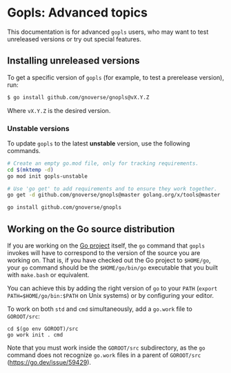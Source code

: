 # Gopls: Advanced topics

This documentation is for advanced `gopls` users, who may want to test
unreleased versions or try out special features.

## Installing unreleased versions

To get a specific version of `gopls` (for example, to test a prerelease
version), run:

```sh
$ go install github.com/gnoverse/gnopls@vX.Y.Z
```

Where `vX.Y.Z` is the desired version.

### Unstable versions

To update `gopls` to the latest **unstable** version, use the following
commands.

```sh
# Create an empty go.mod file, only for tracking requirements.
cd $(mktemp -d)
go mod init gopls-unstable

# Use 'go get' to add requirements and to ensure they work together.
go get -d github.com/gnoverse/gnopls@master golang.org/x/tools@master

go install github.com/gnoverse/gnopls
```

## Working on the Go source distribution

If you are working on the [Go project] itself, the `go` command that `gopls`
invokes will have to correspond to the version of the source you are working
on. That is, if you have checked out the Go project to `$HOME/go`, your `go`
command should be the `$HOME/go/bin/go` executable that you built with
`make.bash` or equivalent.

You can achieve this by adding the right version of `go` to your `PATH`
(`export PATH=$HOME/go/bin:$PATH` on Unix systems) or by configuring your
editor.

To work on both `std` and `cmd` simultaneously, add a `go.work` file to
`GOROOT/src`:

```
cd $(go env GOROOT)/src
go work init . cmd
```

Note that you must work inside the `GOROOT/src` subdirectory, as the `go`
command does not recognize `go.work` files in a parent of `GOROOT/src`
(https://go.dev/issue/59429).

[Go project]: https://go.googlesource.com/go
